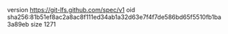 version https://git-lfs.github.com/spec/v1
oid sha256:81b51ef8ac2a8ac8f111ed34ab1a32d63e7f4f7de586bd65f5510fb1ba3a89eb
size 1271
